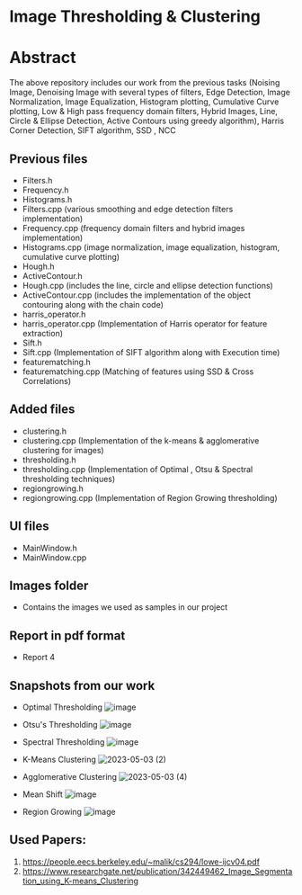 # Image Thresholding & Clustering

# Abstract

The above repository includes our work from the previous tasks (Noising Image, Denoising Image with several types of filters, Edge Detection, Image Normalization, Image Equalization, Histogram plotting, Cumulative Curve plotting, Low & High pass frequency domain filters, Hybrid Images, Line, Circle & Ellipse Detection, Active Contours using greedy algorithm), Harris Corner Detection, SIFT algorithm, SSD , NCC

## Previous files
- Filters.h
- Frequency.h
- Histograms.h
- Filters.cpp (various smoothing and edge detection filters implementation)
- Frequency.cpp (frequency domain filters and hybrid images implementation)
- Histograms.cpp (image normalization, image equalization, histogram, cumulative curve plotting)
- Hough.h
- ActiveContour.h
- Hough.cpp (includes the line, circle and ellipse detection functions)
- ActiveContour.cpp (includes the implementation of the object contouring along with the chain code)
- harris_operator.h
- harris_operator.cpp (Implementation of Harris operator for feature extraction)
- Sift.h
- Sift.cpp (Implementation of SIFT algorithm along with Execution time)
- featurematching.h
- featurematching.cpp (Matching of features using SSD & Cross Correlations)

## Added files
- clustering.h
- clustering.cpp (Implementation of the k-means & agglomerative clustering for images)
- thresholding.h
- thresholding.cpp (Implementation of Optimal , Otsu & Spectral thresholding techniques)
- regiongrowing.h
- regiongrowing.cpp (Implementation of Region Growing thresholding)



## UI files
- MainWindow.h
- MainWindow.cpp

## Images folder
- Contains the images we used as samples in our project

## Report in pdf format
- Report 4

## Snapshots from our work

- Optimal Thresholding
![image](https://user-images.githubusercontent.com/93448764/236069187-94105445-c7a8-410f-a4d0-d3b67a61c6b6.png)

- Otsu's Thresholding
![image](https://user-images.githubusercontent.com/93448764/236069248-6b9149ff-bac9-458f-9012-dcc3851440ba.png)

- Spectral Thresholding
![image](https://user-images.githubusercontent.com/93448764/236069331-e497d77c-8657-418b-a4e6-cc26d4f642b0.png)

- K-Means Clustering
![2023-05-03 (2)](https://user-images.githubusercontent.com/93448764/236068108-c121bea3-13ab-44bd-8172-368064166315.png)

- Agglomerative Clustering
![2023-05-03 (4)](https://user-images.githubusercontent.com/93448764/236068145-df8299d8-ac6f-492f-a701-8904e7a9f6c6.png)

- Mean Shift
![image](https://user-images.githubusercontent.com/93448764/236069522-ed0f6ab4-7f52-4553-9244-f057a92110de.png)

- Region Growing
![image](https://user-images.githubusercontent.com/93448764/236069482-2bed19c5-5e24-40bc-bd03-32377979bf3b.png)




## Used Papers:
1. https://people.eecs.berkeley.edu/~malik/cs294/lowe-ijcv04.pdf
2. https://www.researchgate.net/publication/342449462_Image_Segmentation_using_K-means_Clustering



